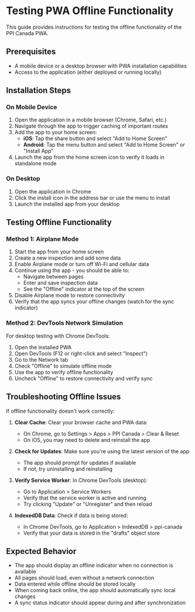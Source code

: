 # Testing PWA Offline Functionality

This guide provides instructions for testing the offline functionality of the PPI Canada PWA.

## Prerequisites

- A mobile device or a desktop browser with PWA installation capabilities
- Access to the application (either deployed or running locally)

## Installation Steps

### On Mobile Device

1. Open the application in a mobile browser (Chrome, Safari, etc.)
2. Navigate through the app to trigger caching of important routes
3. Add the app to your home screen:
   - **iOS**: Tap the share button and select "Add to Home Screen"
   - **Android**: Tap the menu button and select "Add to Home Screen" or "Install App"
4. Launch the app from the home screen icon to verify it loads in standalone mode

### On Desktop

1. Open the application in Chrome
2. Click the install icon in the address bar or use the menu to install
3. Launch the installed app from your desktop

## Testing Offline Functionality

### Method 1: Airplane Mode

1. Start the app from your home screen
2. Create a new inspection and add some data
3. Enable Airplane mode or turn off Wi-Fi and cellular data
4. Continue using the app - you should be able to:
   - Navigate between pages
   - Enter and save inspection data
   - See the "Offline" indicator at the top of the screen
5. Disable Airplane mode to restore connectivity
6. Verify that the app syncs your offline changes (watch for the sync indicator)

### Method 2: DevTools Network Simulation

For desktop testing with Chrome DevTools:

1. Open the installed PWA
2. Open DevTools (F12 or right-click and select "Inspect")
3. Go to the Network tab
4. Check "Offline" to simulate offline mode
5. Use the app to verify offline functionality
6. Uncheck "Offline" to restore connectivity and verify sync

## Troubleshooting Offline Issues

If offline functionality doesn't work correctly:

1. **Clear Cache**: Clear your browser cache and PWA data:
   - On Chrome, go to Settings > Apps > PPI Canada > Clear & Reset
   - On iOS, you may need to delete and reinstall the app

2. **Check for Updates**: Make sure you're using the latest version of the app
   - The app should prompt for updates if available
   - If not, try uninstalling and reinstalling

3. **Verify Service Worker**: In Chrome DevTools (desktop):
   - Go to Application > Service Workers
   - Verify that the service worker is active and running
   - Try clicking "Update" or "Unregister" and then reload

4. **IndexedDB Data**: Check if data is being stored:
   - In Chrome DevTools, go to Application > IndexedDB > ppi-canada
   - Verify that your data is stored in the "drafts" object store

## Expected Behavior

- The app should display an offline indicator when no connection is available
- All pages should load, even without a network connection
- Data entered while offline should be stored locally
- When coming back online, the app should automatically sync local changes
- A sync status indicator should appear during and after synchronization
